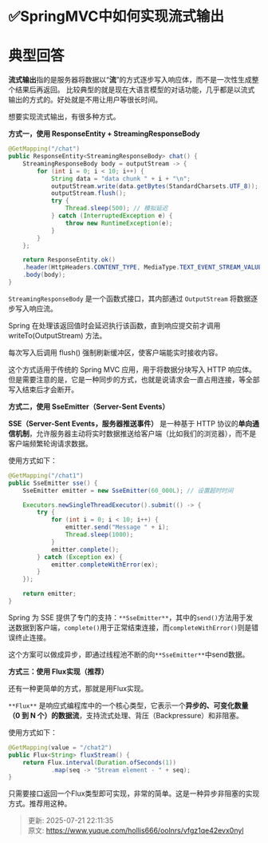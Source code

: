 # ✅SpringMVC中如何实现流式输出

# 典型回答


**流式输出**指的是服务器将数据以“**流**”的方式逐步写入响应体，而不是一次性生成整个结果后再返回。 比较典型的就是现在大语言模型的对话功能，几乎都是以流式输出的方式的。好处就是不用让用户等很长时间。



想要实现流式输出，有很多种方式。



**方式一，使用 ResponseEntity + StreamingResponseBody**



```java
@GetMapping("/chat")
public ResponseEntity<StreamingResponseBody> chat() {
    StreamingResponseBody body = outputStream -> {
        for (int i = 0; i < 10; i++) {
            String data = "data chunk " + i + "\n";
            outputStream.write(data.getBytes(StandardCharsets.UTF_8));
            outputStream.flush();
            try {
                Thread.sleep(500); // 模拟延迟
            } catch (InterruptedException e) {
                throw new RuntimeException(e);
            }
        }
    };

    return ResponseEntity.ok()
    .header(HttpHeaders.CONTENT_TYPE, MediaType.TEXT_EVENT_STREAM_VALUE)
    .body(body);
}
```



`StreamingResponseBody` 是一个函数式接口，其内部通过 `OutputStream` 将数据逐步写入响应流。



Spring 在处理该返回值时会延迟执行该函数，直到响应提交前才调用 writeTo(OutputStream) 方法。

每次写入后调用 flush() 强制刷新缓冲区，使客户端能实时接收内容。



这个方式适用于传统的 Spring MVC 应用，用于将数据分块写入 HTTP 响应体。但是需要注意的是，它是一种同步的方式，也就是说请求会一直占用连接，等全部写入结束后才会断开。







**方式二，使用 SseEmitter（Server-Sent Events）**



**SSE（Server-Sent Events，服务器推送事件）** 是一种基于 HTTP 协议的**单向通信机制**，允许服务器主动将实时数据推送给客户端（比如我们的浏览器），而不是客户端频繁轮询请求数据。  



使用方式如下：



```java
@GetMapping("/chat1")
public SseEmitter sse() {
    SseEmitter emitter = new SseEmitter(60_000L); // 设置超时时间

    Executors.newSingleThreadExecutor().submit(() -> {
        try {
            for (int i = 0; i < 10; i++) {
                emitter.send("Message " + i);
                Thread.sleep(1000);
            }
            emitter.complete();
        } catch (Exception ex) {
            emitter.completeWithError(ex);
        }
    });

    return emitter;
}
```



 Spring 为 SSE 提供了专门的支持：`**SseEmitter**`，其中的`send()`方法用于发送数据到客户端，`complete()`用于正常结束连接，而`completeWithError()`则是错误终止连接。



这个方案可以做成异步，即通过线程池不断的向`**SseEmitter**`中send数据。





**方式三：使用 Flux实现（推荐）**



还有一种更简单的方式，那就是用Flux实现。



`**Flux**` 是响应式编程库中的一个核心类型，它表示一个**异步的、可变化数量（0 到 N 个）的数据流**，支持流式处理、背压（Backpressure）和非阻塞。



使用方式如下：



```java
@GetMapping(value = "/chat2")
public Flux<String> fluxStream() {
    return Flux.interval(Duration.ofSeconds(1))
            .map(seq -> "Stream element - " + seq);
}
```



只需要接口返回一个Flux类型即可实现，非常的简单。这是一种异步非阻塞的实现方式。推荐用这种。



> 更新: 2025-07-21 22:11:35  
> 原文: <https://www.yuque.com/hollis666/oolnrs/vfgz1qe42evx0nyl>